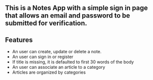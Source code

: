 ## This is a Notes App with a simple sign in page that allows an email and password to be submitted for verification.

## Features 
- An user can create, update or delete a note.
- An user can sign in or register 
- If title is missing, it is defaulted to first 30 words of the body
- An user can associate an article to a category
- Articles are organized by categories
